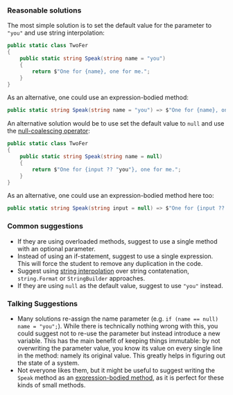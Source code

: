 ### Reasonable solutions

The most simple solution is to set the default value for the parameter to `"you"` and use string interpolation:

```csharp
public static class TwoFer
{
    public static string Speak(string name = "you")
    {
        return $"One for {name}, one for me.";
    }
}
```

As an alternative, one could use an expression-bodied method:

```csharp
public static string Speak(string name = "you") => $"One for {name}, one for me.";
```

An alternative solution would be to use set the default value to `null` and use the [null-coalescing operator](https://docs.microsoft.com/en-us/dotnet/csharp/language-reference/operators/null-coalescing-operator):

```csharp
public static class TwoFer
{
    public static string Speak(string name = null)
    {
        return $"One for {input ?? "you"}, one for me.";
    }
}
```

As an alternative, one could use an expression-bodied method here too:

```csharp
public static string Speak(string input = null) => $"One for {input ?? "you"}, one for me.";
```

### Common suggestions

- If they are using overloaded methods, suggest to use a single method with an optional parameter.
- Instead of using an if-statement, suggest to use a single expression. This will force the student to remove any duplication in the code.
- Suggest using [string interpolation](https://docs.microsoft.com/en-us/dotnet/csharp/language-reference/tokens/interpolated) over string contatenation, `string.Format` or `StringBuilder` approaches.
- If they are using `null` as the default value, suggest to use `"you"` instead.

### Talking Suggestions

- Many solutions re-assign the name parameter (e.g. `if (name == null) name = "you";`). While there is technically nothing wrong with this, you could suggest not to re-use the parameter but instead introduce a new variable. This has the main benefit of keeping things immutable: by not overwriting the parameter value, you know its value on every single line in the method: namely its original value. This greatly helps in figuring out the state of a system.
- Not everyone likes them, but it might be useful to suggest writing the `Speak` method as an [expression-bodied method](https://docs.microsoft.com/en-us/dotnet/csharp/programming-guide/statements-expressions-operators/expression-bodied-members#methods), as it is perfect for these kinds of small methods.
